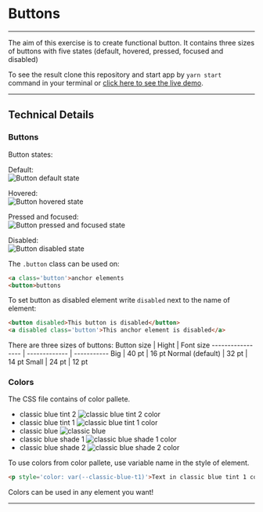 # Buttons

---

The aim of this exercise is to create functional button. It contains three sizes of buttons with five states (default, hovered, pressed, focused and disabled)

To see the result clone this repository and start app by `yarn start` command in your terminal or [click here to see the live demo](https://codepen.io/kbojarowska/pen/bGabMNJ).

---

## Technical Details

### Buttons

Button states:

Default:\
![Button default state](https://i.ibb.co/W399ksX/opera-r-AKlcl-Jt-On.png)

Hovered:\
![Button hovered state](https://i.ibb.co/52mDBvx/opera-au-IXy-EB5y-H.png)

Pressed and focused:\
![Button pressed and focused state](https://i.ibb.co/mC9JQb6/opera-ud9-WSz9t-TG.png)

Disabled:\
![Button disabled state](https://i.ibb.co/719zHDG/opera-a-Da-Fta3-FDX.png)

The `.button` class can be used on:

```html
<a class='button'>anchor elements
<button>buttons
```
To set button as disabled element write `disabled` next to the name of element:

```html
<button disabled>This button is disabled</button>
<a disabled class='button'>This anchor element is disabled</a>
```

There are three sizes of buttons:
Button size       | Hight         | Font size
----------------- | ------------- | -----------
Big               | 40 pt         | 16 pt
Normal (default)  | 32 pt         | 14 pt
Small             | 24 pt         | 12 pt

### Colors

The CSS file contains of color pallete.

* classic blue tint 2
![classic blue tint 2 color](https://i.ibb.co/bKNgtgx/opera-zwu-MUpx-WEF.png)
* classic blue tint 1
![classic blue tint 1 color](https://i.ibb.co/qgvrTY7/opera-Vah-H3fzjjv.png)
* classic blue
![classic blue](https://i.ibb.co/xgD5Z7Z/opera-g-Bdiy-LWtf8.png)
* classic blue shade 1
![classic blue shade 1 color](https://i.ibb.co/k5Ryd0C/opera-c-Qn1-V8-GXa-T.png)
* classic blue shade 2
![classic blue shade 2 color](https://i.ibb.co/xChgq4S/obraz-2022-03-12-234156.png)

To use colors from color pallete, use variable name in the style of element.

```html
<p style='color: var(--classic-blue-t1)'>Text in classic blue tint 1 color</p>
```

Colors can be used in any element you want!

---
